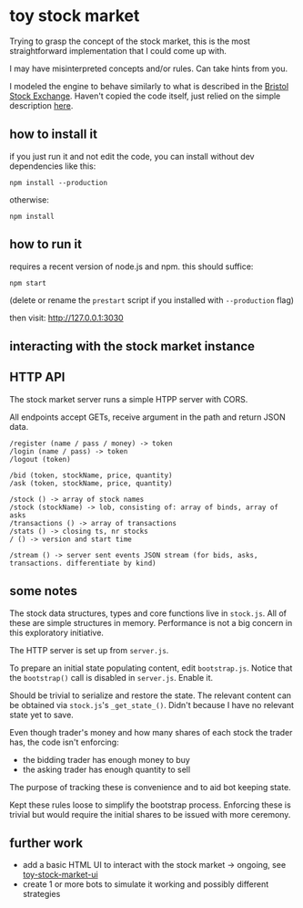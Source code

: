 # toy stock market

Trying to grasp the concept of the stock market,
this is the most straightforward implementation that I could come up with.

I may have misinterpreted concepts and/or rules. Can take hints from you.

I modeled the engine to behave similarly to what is described in the
[Bristol Stock Exchange](https://github.com/davecliff/BristolStockExchange).
Haven't copied the code itself, just relied on the simple description [here](https://github.com/davecliff/BristolStockExchange/blob/master/BSEguide1.2e.pdf).

## how to install it

if you just run it and not edit the code, you can install without dev dependencies like this:

    npm install --production

otherwise:

    npm install

## how to run it

requires a recent version of node.js and npm. this should suffice:

    npm start

(delete or rename the `prestart` script if you installed with `--production` flag)

then visit: <http://127.0.0.1:3030>

## interacting with the stock market instance

## HTTP API

The stock market server runs a simple HTPP server with CORS.

All endpoints accept GETs, receive argument in the path and return JSON data.

    /register (name / pass / money) -> token
    /login (name / pass) -> token
    /logout (token)

    /bid (token, stockName, price, quantity)
    /ask (token, stockName, price, quantity)

    /stock () -> array of stock names
    /stock (stockName) -> lob, consisting of: array of binds, array of asks
    /transactions () -> array of transactions
    /stats () -> closing ts, nr stocks
    / () -> version and start time

    /stream () -> server sent events JSON stream (for bids, asks, transactions. differentiate by kind)

## some notes

The stock data structures, types and core functions live in `stock.js`.
All of these are simple structures in memory. Performance is not a big concern in this exploratory initiative.

The HTTP server is set up from `server.js`.

To prepare an initial state populating content, edit `bootstrap.js`.
Notice that the `bootstrap()` call is disabled in `server.js`. Enable it.

Should be trivial to serialize and restore the state. The relevant content can be obtained
via `stock.js`'s `_get_state_()`. Didn't because I have no relevant state yet to save.

Even though trader's money and how many shares of each stock
the trader has, the code isn't enforcing:

* the bidding trader has enough money to buy
* the asking trader has enough quantity to sell

The purpose of tracking these is convenience and to aid bot keeping state.

Kept these rules loose to simplify the bootstrap process.
Enforcing these is trivial but would require the initial shares to be issued with more ceremony.

## further work

* add a basic HTML UI to interact with the stock market -> ongoing, see [toy-stock-market-ui](#TODO)
* create 1 or more bots to simulate it working and possibly different strategies
